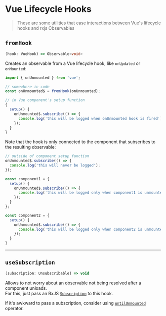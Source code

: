 # Vue Lifecycle Hooks

> These are some utilities that ease interactions between Vue's lifecycle hooks and rxjs Observables

## `fromHook`

```ts
(hook: VueHook) => Observable<void>
```

Creates an observable from a Vue lifecycle hook, like `onUpdated` or `onMounted`:

```ts
import { onUnmounted } from 'vue';

// somewhere in code
const onUnmounted$ = fromHook(onUnmounted);

// in Vue component's setup function
{
  setup() {
    onUnmounted$.subscribe(() => {
      console.log('this will be logged when onUnmounted hook is fired');
    });
  }
}
```

Note that the hook is only connected to the component that subscribes to the resulting observable:

```ts
// outside of component setup function
onUnmounted$.subscribe(() => {
  console.log('this will never be logged');
});

const component1 = {
  setup() {
    onUnmounted$.subscribe(() => {
      console.log('this will be logged only when component1 is unmounted');
    });
  }
};

const component2 = {
  setup() {
    onUnmounted$.subscribe(() => {
      console.log('this will be logged only when component2 is unmounted');
    });
  }
}
```

---

## `useSubscription`

```ts
(subscription: Unsubscribable) => void
```

Allows to not worry about an observable not being resolved after a component unloads.\
For this, just pass an RxJS [`Subscription`](https://rxjs.dev/guide/subscription) to this hook.

If it's awkward to pass a subscription, consider using [`untilUnmounted`](operators#untilunmounted) operator.
